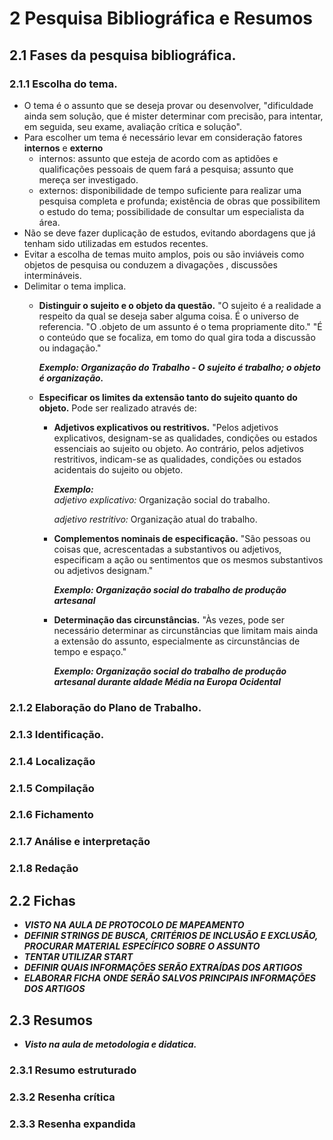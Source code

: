 # 2 Pesquisa Bibliográfica e Resumos
## 2.1 Fases da pesquisa bibliográfica.
### 2.1.1 Escolha do tema. 
* O tema é o assunto que se deseja provar ou desenvolver, "dificuldade ainda sem solução, que é mister determinar com precisão, para intentar, em seguida, seu exame, avaliação crítica e solução".
* Para escolher um tema é necessário levar em consideração fatores **internos** e **externo**
    * internos: assunto que esteja de acordo com as aptidões e qualificações pessoais de quem fará a pesquisa; assunto que mereça ser investigado.
    * externos: disponibilidade de tempo suficiente para realizar uma pesquisa completa e profunda; existência de obras que possibilitem o estudo do tema; possibilidade de consultar um especialista da área.
* Não se deve fazer duplicação de estudos, evitando abordagens que já tenham sido utilizadas em estudos recentes.
* Evitar a escolha de temas muito amplos, pois ou são inviáveis como objetos de pesquisa ou conduzem a divagações , discussões intermináveis.
* Delimitar o tema implica.
    * **Distinguir o sujeito e o objeto da questão.** "O sujeito é a realidade a respeito da qual se deseja saber alguma coisa. É o universo de referencia. "O .objeto de um assunto é o tema propriamente dito." "É o conteúdo que se focaliza, em tomo do qual gira toda a discussão ou indagação."

        ***Exemplo: Organização do Trabalho - O sujeito é trabalho; o objeto é organização.***

    * **Especificar os limites da extensão tanto do sujeito quanto do objeto.** Pode ser realizado através de:
        * **Adjetivos explicativos ou restritivos.** "Pelos adjetivos explicativos, designam-se as qualidades, condições ou estados essenciais ao sujeito ou objeto. Ao contrário, pelos adjetivos restritivos, indicam-se as qualidades, condições ou estados acidentais do sujeito ou objeto. 

            ***Exemplo:***            
            *adjetivo explicativo:* Organização social do trabalho.
            
            *adjetivo restritivo:* Organização atual do trabalho.
        * **Complementos nominais de especificação.** "São pessoas ou coisas que, acrescentadas a substantivos ou adjetivos, especificam a ação ou sentimentos que os mesmos substantivos ou adjetivos designam."

            ***Exemplo: Organização social do trabalho de produção artesanal***

        * **Determinação das circunstâncias.** "Às vezes, pode ser necessário determinar as circunstâncias que limitam mais ainda a extensão do assunto, especialmente as circunstâncias de tempo e espaço."

            ***Exemplo: Organização social do trabalho de produção artesanal durante aldade Média na Europa Ocidental***  

### 2.1.2 Elaboração do Plano de Trabalho.  
### 2.1.3 Identificação.
### 2.1.4 Localização
### 2.1.5 Compilação
### 2.1.6 Fichamento
### 2.1.7 Análise e interpretação
### 2.1.8 Redação
## 2.2 Fichas 
 * ***VISTO NA AULA DE PROTOCOLO DE MAPEAMENTO***
 * ***DEFINIR STRINGS DE BUSCA, CRITÉRIOS DE INCLUSÃO E EXCLUSÃO, PROCURAR MATERIAL ESPECÍFICO SOBRE O ASSUNTO***
 * ***TENTAR UTILIZAR START***
 * ***DEFINIR QUAIS INFORMAÇÕES SERÃO EXTRAÍDAS DOS ARTIGOS***
 * ***ELABORAR FICHA ONDE SERÃO SALVOS PRINCIPAIS INFORMAÇÕES DOS ARTIGOS***

## 2.3 Resumos
* ***Visto na aula de metodologia e didatica.***
### 2.3.1 Resumo estruturado
### 2.3.2 Resenha crítica
### 2.3.3 Resenha expandida

    
    
